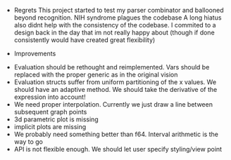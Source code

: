 * Regrets
This project started to test my parser combinator and ballooned beyond recognition. NIH syndrome plagues the codebase 
A long hiatus also didnt help with the consistency of the codebase. I commited to a design back in the day that im not really happy about (though if done consistently would have created great flexibility) 

* Improvements
- Evaluation should be rethought and reimplemented. Vars should be replaced with the proper generic as in the original vision 
- Evaluation structs suffer from uniform partitioning of the x values. We should have an adaptive method. We should take the derivative of the expression into account!
- We need proper interpolation. Currently we just draw a line between subsequent graph points
- 3d parametric plot is missing
- implicit plots are missing
- We probably need something better than f64. Interval arithmetic is the way to go
- API is not flexible enough. We should let user specify styling/view point
